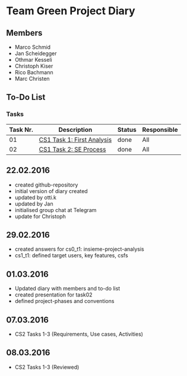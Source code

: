 # Team Green Project Diary
## Members

* Marco Schmid
* Jan Scheidegger
* Othmar Kesseli
* Christoph Kiser
* Rico Bachmann
* Marc Christen

## To-Do List
### Tasks
| Task Nr. | Description                            | Status    | Responsible  |
| -------- | -------------------------------------- | --------- | ------------ |
| 01       |  [CS1 Task 1: First Analysis](../doc/task01/)            | done      | All          |
| 02       |  [CS1 Task 2: SE Process ](../doc/task02/)            | done      | All          |

## 22.02.2016
* created github-repository
* initial version of diary created
* updated by otti.k
* updated by Jan
* initialised group chat at Telegram
* update for Christoph

## 29.02.2016
* created answers for cs0_t1: insieme-project-analysis
* cs1_t1: defined target users, key features, csfs 

## 01.03.2016
* Updated diary with members and to-do list
* created presentation for task02
* defined project-phases and conventions

## 07.03.2016
* CS2 Tasks 1-3 (Requirements, Use cases, Activities)

## 08.03.2016
* CS2 Tasks 1-3 (Reviewed)

